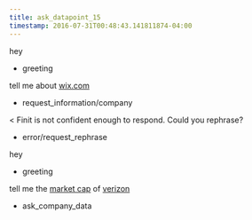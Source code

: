 ```yaml
---
title: ask_datapoint_15
timestamp: 2016-07-31T00:48:43.141811874-04:00
---
```


hey
* greeting

tell me about [wix.com](company_name)
* request_information/company

< Finit is not confident enough to respond. Could you rephrase?
* error/request_rephrase

hey
* greeting

tell me the [market cap](datapoint) of [verizon](company_name)
* ask_company_data
